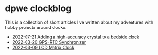 # dpwe clockblog

This is a collection of short articles I've written about my adventures with hobby projects around clocks.

* [2022-07-21 Adding a high-accuracy crystal to a bedside clock](2022-07-21-bedside-tcxo.md)
* [2022-03-20 GPS-RTC Synchronizer](2022-03-20-synchronizer.md)
* [2022-03-09 LCD Matrix Clock](2022-03-09-lcd-matrix-clock.md)
